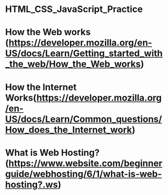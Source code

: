 # HTML_CSS_JavaScript_Practice
# How the Web works (https://developer.mozilla.org/en-US/docs/Learn/Getting_started_with_the_web/How_the_Web_works)

# How the Internet Works(https://developer.mozilla.org/en-US/docs/Learn/Common_questions/How_does_the_Internet_work)

# What is Web Hosting?(https://www.website.com/beginnerguide/webhosting/6/1/what-is-web-hosting?.ws)

